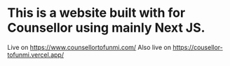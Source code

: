 # This is a website built with for Counsellor using mainly Next JS.

Live on https://www.counsellortofunmi.com/
Also live on https://cousellor-tofunmi.vercel.app/
